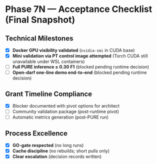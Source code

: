 # Phase 7N — Acceptance Checklist (Final Snapshot)

## Technical Milestones
- [x] **Docker GPU visibility validated** (`nvidia-smi` in CUDA base)
- [x] **Mini validation via PT control image attempted** (Torch CUDA still unavailable under WSL containers)
- [ ] **Full PURE inference ≥ 0.30 F1** (blocked pending runtime decision)
- [ ] **Open-darf one-line demo end-to-end** (blocked pending runtime decision)

## Grant Timeline Compliance
- [x] Blocker documented with pivot options for architect
- [ ] Community validation package (post-runtime pivot)
- [ ] Automatic metrics generation (post-PURE run)

## Process Excellence
- [x] **GO-gate respected** (no long runs)
- [x] **Cache discipline** (no rebuilds; short pulls only)
- [x] **Clear escalation** (decision records written)
